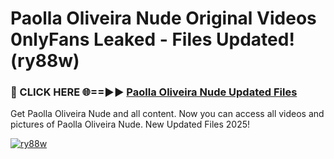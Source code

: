 # Paolla Oliveira Nude Original Videos 0nlyFans Leaked - Files Updated! (ry88w)

<h3>🔴 CLICK HERE 🌐==►► <a href="https://tinyurl.com/52m3yx9h" rel="nofollow">Paolla Oliveira Nude Updated Files</a></h3>

Get Paolla Oliveira Nude and all content. Now you can access all videos and pictures of Paolla Oliveira Nude. New Updated Files 2025!

[![ry88w](https://i.imgur.com/TnHtlc8.gif)](https://tinyurl.com/52m3yx9h)
